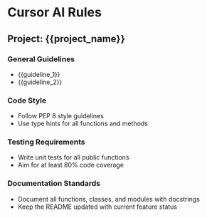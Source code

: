 # Cursor AI Rules

## Project: {{project_name}}

### General Guidelines
- {{guideline_1}}
- {{guideline_2}}

### Code Style
- Follow PEP 8 style guidelines
- Use type hints for all functions and methods

### Testing Requirements
- Write unit tests for all public functions
- Aim for at least 80% code coverage

### Documentation Standards
- Document all functions, classes, and modules with docstrings
- Keep the README updated with current feature status